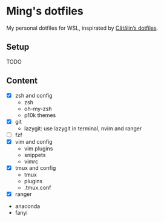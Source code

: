 # Ming's dotfiles

My personal dotfiles for WSL, inspirated by [Cătălin’s dotfiles](https://github.com/alrra/dotfiles).

## Setup

TODO

## Content

- [x] zsh and config
  - zsh
  - oh-my-zsh
  - p10k themes
- [x] git
  - lazygit: use lazygit in terminal, nvim and ranger
- [ ] fzf
- [x] vim and config
  - vim plugins
  - snippets
  - vimrc
- [x] tmux and config
  - tmux
  - plugins
  - .tmux.conf
- [x] ranger
- anaconda
- fanyi

